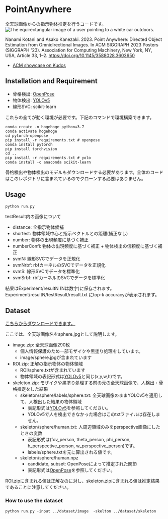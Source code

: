 PointAnywhere
====
全天球画像からの指示物体推定を行うコードです。
![The equirectangular image of a user pointing to a white car outdoors.](images/R0010498_top5.jpg "A Successful example")

Nanami Kotani and Asako Kanezaki. 2023. Point Anywhere: Directed Object Estimation from Omnidirectional Images. In ACM SIGGRAPH 2023 Posters (SIGGRAPH '23). Association for Computing Machinery, New York, NY, USA, Article 33, 1–2. https://doi.org/10.1145/3588028.3603650
* [ACM showcase on Kudos](https://link.growkudos.com/1cvv7ucfim8)

## Installation and Requirement
* 骨格検出: [OpenPose](https://github.com/Hzzone/pytorch-openpose)
* 物体検出: [YOLOv5](https://github.com/ultralytics/yolov5)
* 線形SVC: scikit-learn

これらの全てが動く環境が必要です。下記のコマンドで環境構築できます。
```
conda create -n hogehoge python=3.7
conda activate hogehoge
cd pytorch-openpose
pip install -r requirements.txt # openpose
conda install pytorch
pip install torchvision
cd ..
pip install -r requirements.txt # yolo
conda install -c anaconda scikit-learn
```

骨格検出や物体検出のモデルもダウンロードする必要があります。全体のコードはこのレポジトリに含まれているのでクローンする必要はありません。

## Usage
```
python run.py
```
testResult内の画像について
* distance: 全指示物体候補
* shortest: 物体領域中心と指示ベクトルとの距離(補正なし)
* number: 物体の出現頻度に基づく補正
* numberConfi: 物体の出現頻度に基づく補正 + 物体検出の信頼度に基づく補正
* svmN: 線形SVCでデータを正規化
* svmNrbf: rbfカーネルのSVCでデータを正規化
* svmS: 線形SVCでデータを標準化
* svmSrbf: rbfカーネルのSVCでデータを標準化

結果はExperiment/resultN (Nは数字)に保存されます。
Experiment/resultN/testResult/result.txt にtop-k accuracyが表示されます。

## Dataset
[こちらからダウンロードできます。](https://drive.google.com/drive/folders/17BXn-vFv390EeBbiVqhUBWeIOnqt3th0)

ここでは、全天球画像名をsphere.jpgとして説明します。
* image.zip: 全天球画像290枚
    * 個人情報保護のため一部モザイクや黒塗り処理をしています。
    * image/sphere.jpgが含まれています
* ROI.zip: 正解の指示物体の物体領域
    * ROI/sphere.txtが含まれています
    * 物体領域の表記形式は[YOLOv5](https://github.com/ultralytics/yolov5)と同じ(x,y,w,h)です。
* skeleton.zip: モザイクや黒塗り処理する前の元の全天球画像で、人検出・骨格推定をした結果
    * skeleton/sphere/labels/sphere.txt: 全天球画像のままYOLOv5を適用して、人検出した結果の物体領域
        * 表記形式は[YOLOv5](https://github.com/ultralytics/yolov5)を参照してください。
        * YOLOv5で人を検出できなかった場合はこのtxtファイルは存在しません。
    * skeleton/sphere/human.txt: 人周辺領域のみをperspective画像にしたときの変数
        * 表記形式は(fov_person, theta_person, phi_person, h_perspective_person, w_perspective_person)です。
        * labels/sphere.txtを元に算出される値です。
    * skeleton/sphere/human.npz    
        * candidate, subset: OpenPoseによって推定された関節
        * 表記形式は[OpenPose](https://github.com/Hzzone/pytorch-openpose)を参照してください。

ROI.zipに含まれる値は正解なのに対し、skeleton.zipに含まれる値は推定結果であることに注意してください。

### How to use the dataset
```
python run.py -input ../dataset/image  -skelton ../dataset/skeleton
```
